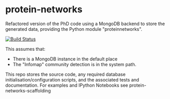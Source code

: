 # protein-networks
Refactored version of the PhD code using a MongoDB backend to store the generated data, providing the Python module
"proteinnetworks".

[![Build Status](https://travis-ci.com/wllgrnt/protein-networks.svg?token=SQysmopgMsk5Ksy6iu6f&branch=master)](https://travis-ci.com/wllgrnt/protein-networks)

This assumes that:

- There is a MongoDB instance in the default place
- The "Infomap" community detection is in the system path.


This repo stores the source code, any required database initialisation/configuration scripts, and the associated tests and documentation. For examples and IPython Notebooks see protein-networks-scaffolding
